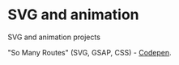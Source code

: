 # SVG and animation

SVG and animation projects

"So Many Routes" (SVG, GSAP, CSS) - [Codepen](http://codepen.io/AlcinaW/full/VKgbOB/).
